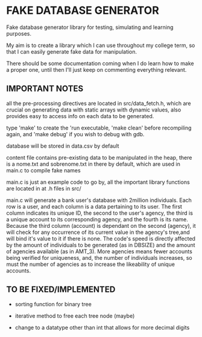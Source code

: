 # FAKE DATABASE GENERATOR

Fake database generator library for testing, simulating and learning purposes. 

My aim is to create a library which I can use throughout my college term, so that I can easily generate fake data for manipulation.

There should be some documentation coming when I do learn how to make a proper one, until then I'll just keep on commenting everything relevant.

## IMPORTANT NOTES

all the pre-processing directives are located in src/data_fetch.h, which are crucial on generating data with static arrays with dynamic values, also provides easy to access info on each data to be generated.

type 'make' to create the 'run executable, 'make clean' before recompiling again, and 'make debug' if you wish to debug with gdb.

database will be stored in data.csv by default

content file contains pre-existing data to be manipulated in the heap, there is a nome.txt and sobrenome.txt in there by default, which are used in main.c to compile fake names

main.c is just an example code to go by, all the important library functions are located in at .h files in src/
         
main.c will generate a bank user's database with 2million individuals. Each row is a user, and each column is a data pertaining to its user. The first column indicates its unique ID, the second to the user's agency, the third is a unique account to its corresponding agency, and the fourth is its name. 
Because the third column (account) is dependant on the second (agency), it will check for any occurrence of its current value in the agency's tree,and will bind it's value to it if there is none. The code's speed is directly affected by the amount of individuals to be generated (as in DBSIZE) and the amount of agencies available (as in AMT_3). More agencies means fewer accounts being verified for uniqueness, and, the number of individuals increases, so must the number of agencies as to increase the likeability of unique accounts.

## TO BE FIXED/IMPLEMENTED
        
* sorting function for binary tree

* iterative method to free each tree node (maybe)

* change to a datatype other than int that allows for more decimal digits
